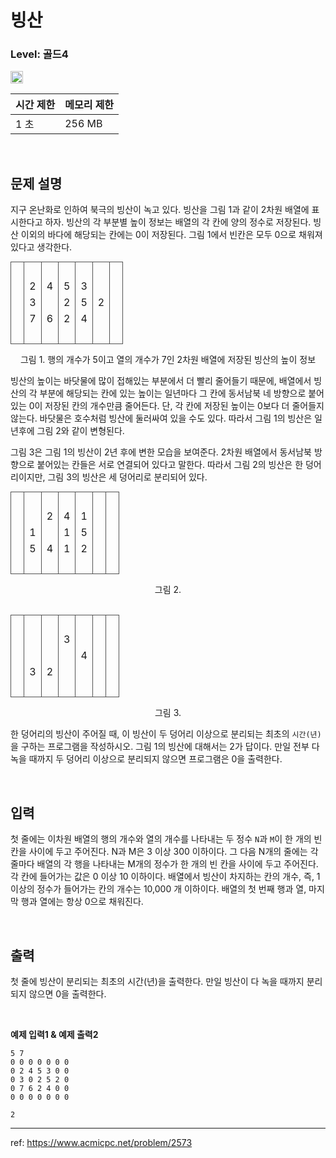 # 빙산

### Level: 골드4

<img src="https://d2gd6pc034wcta.cloudfront.net/tier/12.svg" style="width: 20px" />

<br>

| 시간 제한 | 메모리 제한 |
| -------- | ---------- |
| 1 초 | 256 MB |

<br>

## 문제 설명

지구 온난화로 인하여 북극의 빙산이 녹고 있다. 빙산을 그림 1과 같이 2차원 배열에 표시한다고 하자. 빙산의 각 부분별 높이 정보는 배열의 각 칸에 양의 정수로 저장된다. 빙산 이외의 바다에 해당되는 칸에는 0이 저장된다. 그림 1에서 빈칸은 모두 0으로 채워져 있다고 생각한다.

<table style="margin: 0 auto">
	<tbody style="border: 1px solid rgb(82, 82, 82)">
		<tr>
			<td style="border-right: 1px solid rgb(82, 82, 82)">&nbsp;</td>
			<td style="border-right: 1px solid rgb(82, 82, 82)">&nbsp;</td>
			<td style="border-right: 1px solid rgb(82, 82, 82)">&nbsp;</td>
			<td style="border-right: 1px solid rgb(82, 82, 82)">&nbsp;</td>
			<td style="border-right: 1px solid rgb(82, 82, 82)">&nbsp;</td>
			<td style="border-right: 1px solid rgb(82, 82, 82)">&nbsp;</td>
			<td style="border-right: 1px solid rgb(82, 82, 82)">&nbsp;</td>
		</tr>
		<tr>
			<td style="border-right: 1px solid rgb(82, 82, 82)">&nbsp;</td>
			<td style="border-right: 1px solid rgb(82, 82, 82)">2</td>
			<td style="border-right: 1px solid rgb(82, 82, 82)">4</td>
			<td style="border-right: 1px solid rgb(82, 82, 82)">5</td>
			<td style="border-right: 1px solid rgb(82, 82, 82)">3</td>
			<td style="border-right: 1px solid rgb(82, 82, 82)">&nbsp;</td>
			<td style="border-right: 1px solid rgb(82, 82, 82)">&nbsp;</td>
		</tr>
		<tr>
			<td style="border-right: 1px solid rgb(82, 82, 82)">&nbsp;</td>
			<td style="border-right: 1px solid rgb(82, 82, 82)">3</td>
			<td style="border-right: 1px solid rgb(82, 82, 82)">&nbsp;</td>
			<td style="border-right: 1px solid rgb(82, 82, 82)">2</td>
			<td style="border-right: 1px solid rgb(82, 82, 82)">5</td>
			<td style="border-right: 1px solid rgb(82, 82, 82)">2</td>
			<td style="border-right: 1px solid rgb(82, 82, 82)">&nbsp;</td>
		</tr>
		<tr>
			<td style="border-right: 1px solid rgb(82, 82, 82)">&nbsp;</td>
			<td style="border-right: 1px solid rgb(82, 82, 82)">7</td>
			<td style="border-right: 1px solid rgb(82, 82, 82)">6</td>
			<td style="border-right: 1px solid rgb(82, 82, 82)">2</td>
			<td style="border-right: 1px solid rgb(82, 82, 82)">4</td>
			<td style="border-right: 1px solid rgb(82, 82, 82)">&nbsp;</td>
			<td style="border-right: 1px solid rgb(82, 82, 82)">&nbsp;</td>
		</tr>
		<tr>
			<td style="border-right: 1px solid rgb(82, 82, 82)">&nbsp;</td>
			<td style="border-right: 1px solid rgb(82, 82, 82)">&nbsp;</td>
			<td style="border-right: 1px solid rgb(82, 82, 82)">&nbsp;</td>
			<td style="border-right: 1px solid rgb(82, 82, 82)">&nbsp;</td>
			<td style="border-right: 1px solid rgb(82, 82, 82)">&nbsp;</td>
			<td style="border-right: 1px solid rgb(82, 82, 82)">&nbsp;</td>
			<td style="border-right: 1px solid rgb(82, 82, 82)">&nbsp;</td>
		</tr>
	</tbody>
</table>

<p style="text-align: center">
  그림 1. 행의 개수가 5이고 열의 개수가 7인 2차원 배열에 저장된 빙산의 높이 정보
</p>

빙산의 높이는 바닷물에 많이 접해있는 부분에서 더 빨리 줄어들기 때문에, 배열에서 빙산의 각 부분에 해당되는 칸에 있는 높이는 일년마다 그 칸에 동서남북 네 방향으로 붙어있는 0이 저장된 칸의 개수만큼 줄어든다. 단, 각 칸에 저장된 높이는 0보다 더 줄어들지 않는다. 바닷물은 호수처럼 빙산에 둘러싸여 있을 수도 있다. 따라서 그림 1의 빙산은 일년후에 그림 2와 같이 변형된다.

그림 3은 그림 1의 빙산이 2년 후에 변한 모습을 보여준다. 2차원 배열에서 동서남북 방향으로 붙어있는 칸들은 서로 연결되어 있다고 말한다. 따라서 그림 2의 빙산은 한 덩어리이지만, 그림 3의 빙산은 세 덩어리로 분리되어 있다.

<table style="margin: 0 auto">
	<tbody style="border: 1px solid rgb(82, 82, 82)">
		<tr>
			<td style="border-right: 1px solid rgb(82, 82, 82)">&nbsp;</td>
			<td style="border-right: 1px solid rgb(82, 82, 82)">&nbsp;</td>
			<td style="border-right: 1px solid rgb(82, 82, 82)">&nbsp;</td>
			<td style="border-right: 1px solid rgb(82, 82, 82)">&nbsp;</td>
			<td style="border-right: 1px solid rgb(82, 82, 82)">&nbsp;</td>
			<td style="border-right: 1px solid rgb(82, 82, 82)">&nbsp;</td>
			<td style="border-right: 1px solid rgb(82, 82, 82)">&nbsp;</td>
		</tr>
		<tr>
			<td style="border-right: 1px solid rgb(82, 82, 82)">&nbsp;</td>
			<td style="border-right: 1px solid rgb(82, 82, 82)">&nbsp;</td>
			<td style="border-right: 1px solid rgb(82, 82, 82)">2</td>
			<td style="border-right: 1px solid rgb(82, 82, 82)">4</td>
			<td style="border-right: 1px solid rgb(82, 82, 82)">1</td>
			<td style="border-right: 1px solid rgb(82, 82, 82)">&nbsp;</td>
			<td style="border-right: 1px solid rgb(82, 82, 82)">&nbsp;</td>
		</tr>
		<tr>
			<td style="border-right: 1px solid rgb(82, 82, 82)">&nbsp;</td>
			<td style="border-right: 1px solid rgb(82, 82, 82)">1</td>
			<td style="border-right: 1px solid rgb(82, 82, 82)">&nbsp;</td>
			<td style="border-right: 1px solid rgb(82, 82, 82)">1</td>
			<td style="border-right: 1px solid rgb(82, 82, 82)">5</td>
			<td style="border-right: 1px solid rgb(82, 82, 82)">&nbsp;</td>
			<td style="border-right: 1px solid rgb(82, 82, 82)">&nbsp;</td>
		</tr>
		<tr>
			<td style="border-right: 1px solid rgb(82, 82, 82)">&nbsp;</td>
			<td style="border-right: 1px solid rgb(82, 82, 82)">5</td>
			<td style="border-right: 1px solid rgb(82, 82, 82)">4</td>
			<td style="border-right: 1px solid rgb(82, 82, 82)">1</td>
			<td style="border-right: 1px solid rgb(82, 82, 82)">2</td>
			<td style="border-right: 1px solid rgb(82, 82, 82)">&nbsp;</td>
			<td style="border-right: 1px solid rgb(82, 82, 82)">&nbsp;</td>
		</tr>
		<tr>
			<td style="border-right: 1px solid rgb(82, 82, 82)">&nbsp;</td>
			<td style="border-right: 1px solid rgb(82, 82, 82)">&nbsp;</td>
			<td style="border-right: 1px solid rgb(82, 82, 82)">&nbsp;</td>
			<td style="border-right: 1px solid rgb(82, 82, 82)">&nbsp;</td>
			<td style="border-right: 1px solid rgb(82, 82, 82)">&nbsp;</td>
			<td style="border-right: 1px solid rgb(82, 82, 82)">&nbsp;</td>
			<td style="border-right: 1px solid rgb(82, 82, 82)">&nbsp;</td>
		</tr>
	</tbody>
</table>

<p style="text-align: center">그림 2.</p>

<br>

<table style="margin: 0 auto">
	<tbody style="border: 1px solid rgb(82, 82, 82)">
		<tr>
			<td style="border-right: 1px solid rgb(82, 82, 82)">&nbsp;</td>
			<td style="border-right: 1px solid rgb(82, 82, 82)">&nbsp;</td>
			<td style="border-right: 1px solid rgb(82, 82, 82)">&nbsp;</td>
			<td style="border-right: 1px solid rgb(82, 82, 82)">&nbsp;</td>
			<td style="border-right: 1px solid rgb(82, 82, 82)">&nbsp;</td>
			<td style="border-right: 1px solid rgb(82, 82, 82)">&nbsp;</td>
			<td style="border-right: 1px solid rgb(82, 82, 82)">&nbsp;</td>
		</tr>
		<tr>
			<td style="border-right: 1px solid rgb(82, 82, 82)">&nbsp;</td>
			<td style="border-right: 1px solid rgb(82, 82, 82)">&nbsp;</td>
			<td style="border-right: 1px solid rgb(82, 82, 82)">&nbsp;</td>
			<td style="border-right: 1px solid rgb(82, 82, 82)">3</td>
			<td style="border-right: 1px solid rgb(82, 82, 82)">&nbsp;</td>
			<td style="border-right: 1px solid rgb(82, 82, 82)">&nbsp;</td>
			<td style="border-right: 1px solid rgb(82, 82, 82)">&nbsp;</td>
		</tr>
		<tr>
			<td style="border-right: 1px solid rgb(82, 82, 82)">&nbsp;</td>
			<td style="border-right: 1px solid rgb(82, 82, 82)">&nbsp;</td>
			<td style="border-right: 1px solid rgb(82, 82, 82)">&nbsp;</td>
			<td style="border-right: 1px solid rgb(82, 82, 82)">&nbsp;</td>
			<td style="border-right: 1px solid rgb(82, 82, 82)">4</td>
			<td style="border-right: 1px solid rgb(82, 82, 82)">&nbsp;</td>
			<td style="border-right: 1px solid rgb(82, 82, 82)">&nbsp;</td>
		</tr>
		<tr>
			<td style="border-right: 1px solid rgb(82, 82, 82)">&nbsp;</td>
			<td style="border-right: 1px solid rgb(82, 82, 82)">3</td>
			<td style="border-right: 1px solid rgb(82, 82, 82)">2</td>
			<td style="border-right: 1px solid rgb(82, 82, 82)">&nbsp;</td>
			<td style="border-right: 1px solid rgb(82, 82, 82)">&nbsp;</td>
			<td style="border-right: 1px solid rgb(82, 82, 82)">&nbsp;</td>
			<td style="border-right: 1px solid rgb(82, 82, 82)">&nbsp;</td>
		</tr>
		<tr>
			<td style="border-right: 1px solid rgb(82, 82, 82)">&nbsp;</td>
			<td style="border-right: 1px solid rgb(82, 82, 82)">&nbsp;</td>
			<td style="border-right: 1px solid rgb(82, 82, 82)">&nbsp;</td>
			<td style="border-right: 1px solid rgb(82, 82, 82)">&nbsp;</td>
			<td style="border-right: 1px solid rgb(82, 82, 82)">&nbsp;</td>
			<td style="border-right: 1px solid rgb(82, 82, 82)">&nbsp;</td>
			<td style="border-right: 1px solid rgb(82, 82, 82)">&nbsp;</td>
		</tr>
	</tbody>
</table>

<p style="text-align: center">그림 3.</p>

한 덩어리의 빙산이 주어질 때, 이 빙산이 두 덩어리 이상으로 분리되는 최초의 `시간(년)`을 구하는 프로그램을 작성하시오. 그림 1의 빙산에 대해서는 2가 답이다. 만일 전부 다 녹을 때까지 두 덩어리 이상으로 분리되지 않으면 프로그램은 0을 출력한다.

<br>

## 입력

첫 줄에는 이차원 배열의 행의 개수와 열의 개수를 나타내는 두 정수 `N`과 `M`이 한 개의 빈칸을 사이에 두고 주어진다. N과 M은 3 이상 300 이하이다. 그 다음 N개의 줄에는 각 줄마다 배열의 각 행을 나타내는 M개의 정수가 한 개의 빈 칸을 사이에 두고 주어진다. 각 칸에 들어가는 값은 0 이상 10 이하이다. 배열에서 빙산이 차지하는 칸의 개수, 즉, 1 이상의 정수가 들어가는 칸의 개수는 10,000 개 이하이다. 배열의 첫 번째 행과 열, 마지막 행과 열에는 항상 0으로 채워진다.

<br>

## 출력

첫 줄에 빙산이 분리되는 최초의 시간(년)을 출력한다. 만일 빙산이 다 녹을 때까지 분리되지 않으면 0을 출력한다.

<br>

**예제 입력1 & 예제 출력2**

```
5 7
0 0 0 0 0 0 0
0 2 4 5 3 0 0
0 3 0 2 5 2 0
0 7 6 2 4 0 0
0 0 0 0 0 0 0

```

```
2

```

---

ref: https://www.acmicpc.net/problem/2573